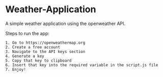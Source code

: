 # Weather-Application

A simple weather application using the openweather API.

Steps to run the app:

    1. Go to https://openweathermap.org
    2. Create a free account
    3. Navigate to the API keys section
    4. Generate a key
    5. Copy that key to clipboard
    6. Insert that key into the required variable in the script.js file
    7. Enjoy!
